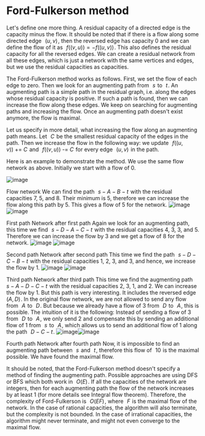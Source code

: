 # Ford-Fulkerson method
Let's define one more thing. A residual capacity of a directed edge is the capacity minus the flow. It should be noted that if there is a flow along some directed edge  
$(u, v)$ , then the reversed edge has capacity 0 and we can define the flow of it as  
$f((v, u)) = -f((u, v))$ . This also defines the residual capacity for all the reversed edges. We can create a residual network from all these edges, which is just a network with the same vertices and edges, but we use the residual capacities as capacities.

The Ford-Fulkerson method works as follows. First, we set the flow of each edge to zero. Then we look for an augmenting path from  
$s$  to  
$t$ . An augmenting path is a simple path in the residual graph, i.e. along the edges whose residual capacity is positive. If such a path is found, then we can increase the flow along these edges. We keep on searching for augmenting paths and increasing the flow. Once an augmenting path doesn't exist anymore, the flow is maximal.

Let us specify in more detail, what increasing the flow along an augmenting path means. Let  
$C$  be the smallest residual capacity of the edges in the path. Then we increase the flow in the following way: we update  
$f((u, v)) ~\text{+=}~ C$  and  
$f((v, u)) ~\text{-=}~ C$  for every edge  
$(u, v)$  in the path.

Here is an example to demonstrate the method. We use the same flow network as above. Initially we start with a flow of 0.

![image](https://github.com/Manav361/Graph_Optimization_Library/assets/116298483/aa1cd1b3-c32c-4eed-96ed-e82c57115f58)


Flow network
We can find the path  
$s - A - B - t$  with the residual capacities 7, 5, and 8. Their minimum is 5, therefore we can increase the flow along this path by 5. This gives a flow of 5 for the network.
![image](https://github.com/Manav361/Graph_Optimization_Library/assets/116298483/e542c4ac-9832-4277-882b-0860815a3cec)
![image](https://github.com/Manav361/Graph_Optimization_Library/assets/116298483/bedb2f1a-2535-4e92-a85b-96dd7d677cea)


First path Network after first path
Again we look for an augmenting path, this time we find  
$s - D - A - C - t$  with the residual capacities 4, 3, 3, and 5. Therefore we can increase the flow by 3 and we get a flow of 8 for the network.
![image](https://github.com/Manav361/Graph_Optimization_Library/assets/116298483/5f719b47-f087-4e99-b4e3-3ea7dee7d29e)
![image](https://github.com/Manav361/Graph_Optimization_Library/assets/116298483/802ae211-c76a-4e79-9a86-c2eafbb24407)

Second path Network after second path
This time we find the path  
$s - D - C - B - t$  with the residual capacities 1, 2, 3, and 3, and hence, we increase the flow by 1.
![image](https://github.com/Manav361/Graph_Optimization_Library/assets/116298483/3de1a475-7629-428b-9553-233812300951)
![image](https://github.com/Manav361/Graph_Optimization_Library/assets/116298483/4d8687f9-5dd3-4794-b428-3c94a553945b)

Third path Network after third path
This time we find the augmenting path  
$s - A - D - C - t$  with the residual capacities 2, 3, 1, and 2. We can increase the flow by 1. But this path is very interesting. It includes the reversed edge  
$(A, D)$ . In the original flow network, we are not allowed to send any flow from  
$A$  to  
$D$ . But because we already have a flow of 3 from  
$D$  to  
$A$ , this is possible. The intuition of it is the following: Instead of sending a flow of 3 from  
$D$  to  
$A$ , we only send 2 and compensate this by sending an additional flow of 1 from  
$s$  to  
$A$ , which allows us to send an additional flow of 1 along the path  
$D - C - t$ .
![image](https://github.com/Manav361/Graph_Optimization_Library/assets/116298483/e1891d29-2f18-41aa-94de-78ee5cd2eedf)![image](https://github.com/Manav361/Graph_Optimization_Library/assets/116298483/811378a3-c932-4cc8-bc67-e25024b2fd6c)


Fourth path Network after fourth path
Now, it is impossible to find an augmenting path between  
$s$  and  
$t$ , therefore this flow of  
$10$  is the maximal possible. We have found the maximal flow.

It should be noted, that the Ford-Fulkerson method doesn't specify a method of finding the augmenting path. Possible approaches are using DFS or BFS which both work in  
$O(E)$ . If all the capacities of the network are integers, then for each augmenting path the flow of the network increases by at least 1 (for more details see Integral flow theorem). Therefore, the complexity of Ford-Fulkerson is  
$O(E F)$ , where  
$F$  is the maximal flow of the network. In the case of rational capacities, the algorithm will also terminate, but the complexity is not bounded. In the case of irrational capacities, the algorithm might never terminate, and might not even converge to the maximal flow.
